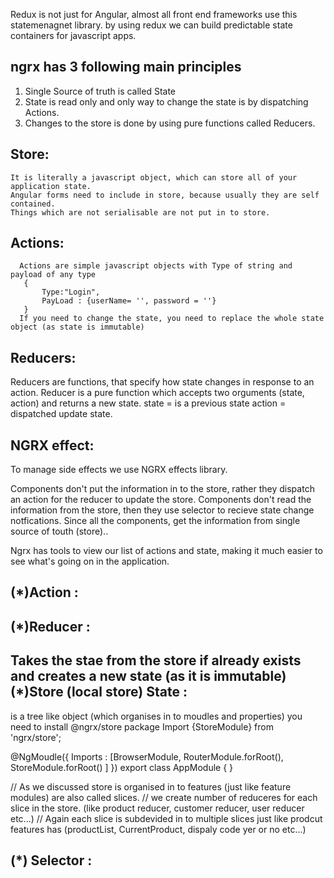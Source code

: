 Redux is not just for Angular, almost all front end frameworks use this statemenagnet library. 
by using redux we can build predictable state containers for javascript apps. 

## ngrx has 3 following main principles
 1. Single Source of truth is called State
 2. State is read only and only way to change the state is by dispatching Actions.
 3. Changes to the store is done by using pure functions called Reducers. 
## Store:
    It is literally a javascript object, which can store all of your application state. 
    Angular forms need to include in store, because usually they are self contained.
    Things which are not serialisable are not put in to store.

## Actions: 
      Actions are simple javascript objects with Type of string and payload of any type
       { 
           Type:"Login",
           PayLoad : {userName= '', password = ''}
       }
      If you need to change the state, you need to replace the whole state object (as state is immutable)
## Reducers:
Reducers are functions, that specify how state changes in response to an action.
Reducer is a pure function which accepts two orguments (state, action) and returns a new state. 
state = is a previous state 
action = dispatched update state. 


## NGRX effect:
To manage side effects we use NGRX effects library. 

Components don't put the information in to the store, rather they dispatch an action for the reducer to update the store. 
Components don't read the information from the store, then they use selector to recieve state change notfications.
Since all the components, get the information from single source of touth (store)..

Ngrx has tools to view our list of actions and state, making it much easier to see what's going on in the application.


(*)Action : 
---------
(*)Reducer : 
----------
Takes the stae from the store if already exists and creates a new state (as it is immutable)
(*)Store (local store) State : 
----------------------------
is a tree like object (which organises in to moudles and properties)
you need to install @ngrx/store package
  Import {StoreModule} from 'ngrx/store';

@NgMoudle({
Imports : [BrowserModule, 
RouterModule.forRoot(),
StoreModule.forRoot()
]
})
export class AppModule
{
}

// As we discussed store is organised in to features (just like feature modules) are also called slices. 
// we create number of reduceres for each slice in the store. (like product reducer, customer reducer, user reducer etc...)
// Again each slice is subdevided in to multiple slices just like prodcut features has (productList, CurrentProduct, dispaly code yer or no etc...)

(*) Selector : 
----------
